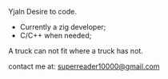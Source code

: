 Yjaln
  Desire to code.
  - Currently a zig developer;
  - C/C++ when needed; 

A truck can not fit where a truck has not. 

contact me at:
  superreader10000@gmail.com
  

<!---
Yjaln/Yjaln is a ✨ special ✨ repository because its `README.md` (this file) appears on your GitHub profile.
You can click the Preview link to take a look at your changes.
--->
